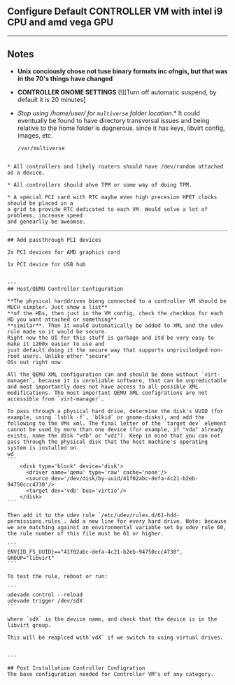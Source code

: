 ## Configure Default CONTROLLER VM with intel i9 CPU and amd vega GPU



________________________________________________________________________________________________
## Notes




* **Unix conciously chose not tuse binary formats inc ofngis, but that was in the 70's things have changed**


* **CONTROLLER GNOME SETTINGS** 
  [!][Turn off automatic suspend, by default it is 20 minutes]



* **Stop using /home/user/* for `multiverse` folder location.** It could eventually be found
to have directory transversal issues and being relative to the home folder is dagnerous. 
since it has keys, libvirt config, images, etc.

  `/var/multiverse`


````

* All controllers and likely routers should have /dev/random attached as a device.

* All controllers should ahve TPM or some way of doing TPM. 

* A special PCI card with RTC maybe even high precesion HPET clocks should be placed in a
a grid to provide RTC dedicated to each VM. Would solve a lot of problems, increase speed
and genearlly be aweomse. 
________________________________________________________________________________________________

## Add passthrough PCI devices

2x PCI devices for AMD graphics card

1x PCI device for USB hub


--- 
## Host/QEMU Controller Configuration

**The physical harddrives bieng connected to a controller VM should be MUCH simpler. Just show a list**
**of the HDs, then just in the VM config, check the checkbox for each HD you want attached or something**
**similar**. Then it would automatically be added to XML and the udev rule made so it would be secure. 
Right now the UI for this stuff is garbage and itd be very easy to make it 1200x easier to use and
just default doing it the secure way that supports unpriviledged non-root users. Unlike other "secure"
OSs out right now.

All the QEMU XML configuration can and should be done without `virt-manager`, because it is unreliable software, that can be unpredictable and most importantly does not have access to all possible XML modifications. The most important QEMU XML configrations are not accessible from `virt-manager`.

To pass through a physical hard drive, determine the disk's UUID (for example, using `lsblk -f`, `blkid` or gnome-disks), and add the following to the VMs xml. The final letter of the `target dev` element cannot be used by more than one device (for example, if "vda" already exists, name the disk "vdb" or "vdz"). Keep in mind that you can not pass through the physical disk that the host machine's operating system is installed on.
wd
```
    <disk type='block' device='disk'>
      <driver name='qemu' type='raw' cache='none'/>
      <source dev='/dev/disk/by-uuid/41f02abc-defa-4c21-b2eb-94750ccc4730'/>
      <target dev='vdb' bus='virtio'/>
    </disk>
```

Then add it to the udev rule `/etc/udev/rules.d/61-hdd-permissions.rules`. Add a new line for every hard drive. Note: because we are matching against an environmental variable set by udev rule 60, the rule number of this file must be 61 or higher.

```
ENV{ID_FS_UUID}=="41f02abc-defa-4c21-b2eb-94750ccc4730", GROUP="libvirt"
```

To test the rule, reboot or run:

```
udevadm control --reload
udevadm trigger /dev/sdX
```

where `sdX` is the device name, and check that the device is in the libvirt group.

This will be reaplced with`vdX` if we switch to using virtual drives.


---

## Post Installation Controller Configration
The base configuration needed for Controller VM's of any category.


